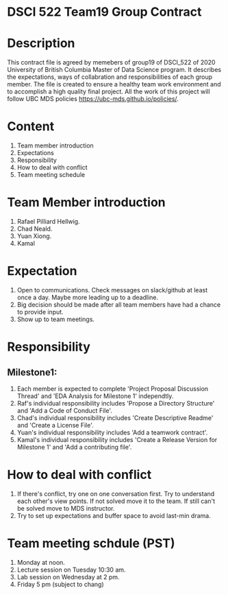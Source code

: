 # DSCI 522 Team19 Group Contract

# Description 

This contract file is agreed by memebers of group19 of DSCI_522 of 2020 University of British Columbia Master of Data Science program. It describes the expectations, ways of collabration and responsibilities of each group member. The file is created to ensure a healthy team work environment and to accomplish a high quality final project. All the work of this project will follow UBC MDS policies https://ubc-mds.github.io/policies/.

# Content 

1. Team member introduction
2. Expectations
3. Responsibility
4. How to deal with conflict
5. Team meeting schedule 

# Team Member introduction 

1. Rafael Pilliard Hellwig.
2. Chad Neald. 
3. Yuan Xiong.
4. Kamal 

# Expectation 

1. Open to communications. Check messages on slack/github at least once a day. Maybe more leading up to a deadline. 
2. Big decision should be made after all team members have had a chance to provide input. 
3. Show up to team meetings. 

# Responsibility 
## Milestone1: 
1. Each member is expected to complete 'Project Proposal Discussion Thread' and 'EDA Analysis for Milestone 1' independtly. 
2. Raf's individual responsibility includes 'Propose a Directory Structure' and 'Add a Code of Conduct File'. 
3. Chad's individual responsibility includes 'Create Descriptive Readme' and 'Create a License File'. 
4. Yuan's individual responsibility includes 'Add a teamwork contract'. 
5. Kamal's individual responsibility includes 'Create a Release Version for Milestone 1' and 'Add a contributing file'. 

# How to deal with conflict

1. If there's conflict, try one on one conversation first. Try to understand each other's view points. If not solved move it to the team. If still can't be solved move to MDS instructor.
2. Try to set up expectations and buffer space to avoid last-min drama. 

# Team meeting schdule (PST)

1. Monday at noon.
2. Lecture session on Tuesday 10:30 am. 
3. Lab session on Wednesday at 2 pm. 
4. Friday 5 pm (subject to chang)







